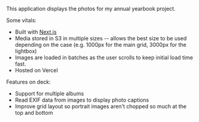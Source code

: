 This application displays the photos for my annual yearbook project.

Some vitals:
- Built with [Next.js](https://nextjs.org/)
- Media stored in S3 in multiple sizes -- allows the best size to be used depending on the case (e.g. 1000px for the main grid, 3000px for the lightbox)
- Images are loaded in batches as the user scrolls to keep initial load time fast.
- Hosted on Vercel

Features on deck:
- Support for multiple albums
- Read EXIF data from images to display photo captions
- Improve grid layout so portrait images aren't chopped so much at the top and bottom
